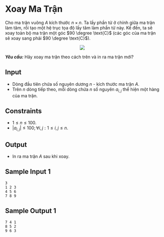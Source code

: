 # Xoay Ma Trận

Cho ma trận vuông $A$ kích thước $n \times n$. Ta lấy phần tử ở chính giữa ma trận làm tâm, rồi tạo một hệ trục tọa độ lấy tâm làm phần tử này. Kế đến, ta sẽ xoay toàn bộ ma trận một góc $90 \degree \text{C}$ (các góc của ma trận sẽ xoay sang phải $90 \degree \text{C}$). 

<center>

![](https://hackmd.io/_uploads/HJ_mELzq3.png)
</center>

***Yêu cầu:*** Hãy xoay ma trận theo cách trên và in ra ma trận mới?

## Input

- Dòng đầu tiên chứa số nguyên dương $n$ - kích thước ma trận $A$.
- Trên $n$ dòng tiếp theo, mỗi dòng chứa $n$ số nguyên $a_{i, j}$ thể hiện một hàng của ma trận.

## Constraints

- $1 \le n \le 100$.
- $|a_{i, j}| \le 100; \forall i, j: 1 \le i, j \le n$.

## Output

- In ra ma trận $A$ sau khi xoay.

## Sample Input 1

```
3
1 2 3
4 5 6
7 8 9
```

## Sample Output 1

```
7 4 1
8 5 2
9 6 3
```

